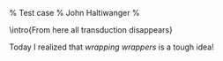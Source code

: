 % Test case
% John Haltiwanger
%

\intro{From here all transduction disappears}

Today I realized that _wrapping wrappers_ is a tough idea!
